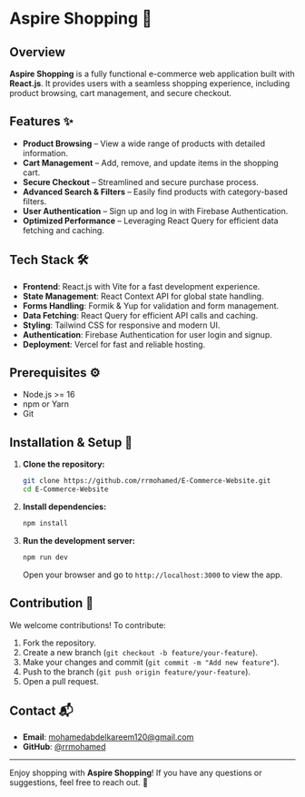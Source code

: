 # Aspire Shopping 🛒


## Overview

**Aspire Shopping** is a fully functional e-commerce web application built with **React.js**. It provides users with a seamless shopping experience, including product browsing, cart management, and secure checkout.

## Features ✨

- **Product Browsing** – View a wide range of products with detailed information.
- **Cart Management** – Add, remove, and update items in the shopping cart.
- **Secure Checkout** – Streamlined and secure purchase process.
- **Advanced Search & Filters** – Easily find products with category-based filters.
- **User Authentication** – Sign up and log in with Firebase Authentication.
- **Optimized Performance** – Leveraging React Query for efficient data fetching and caching.

## Tech Stack 🛠️

- **Frontend**: React.js with Vite for a fast development experience.
- **State Management**: React Context API for global state handling.
- **Forms Handling**: Formik & Yup for validation and form management.
- **Data Fetching**: React Query for efficient API calls and caching.
- **Styling**: Tailwind CSS for responsive and modern UI.
- **Authentication**: Firebase Authentication for user login and signup.
- **Deployment**: Vercel for fast and reliable hosting.

## Prerequisites ⚙️

- Node.js >= 16
- npm or Yarn
- Git

## Installation & Setup 🚀

1. **Clone the repository:**
   ```bash
   git clone https://github.com/rrmohamed/E-Commerce-Website.git
   cd E-Commerce-Website
   ```

2. **Install dependencies:**
   ```bash
   npm install
   ```

3. **Run the development server:**
   ```bash
   npm run dev
   ```

   Open your browser and go to `http://localhost:3000` to view the app.

## Contribution 🤝

We welcome contributions! To contribute:

1. Fork the repository.
2. Create a new branch (`git checkout -b feature/your-feature`).
3. Make your changes and commit (`git commit -m "Add new feature"`).
4. Push to the branch (`git push origin feature/your-feature`).
5. Open a pull request.

## Contact 📬

- **Email**: mohamedabdelkareem120@gmail.com
- **GitHub**: [@rrmohamed](https://github.com/rrmohamed)

---

Enjoy shopping with **Aspire Shopping**! If you have any questions or suggestions, feel free to reach out. 🚀

